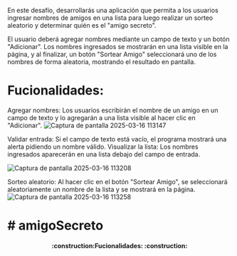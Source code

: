 
En este desafío, desarrollarás una aplicación que permita a los usuarios ingresar nombres de amigos en una lista para luego realizar un sorteo aleatorio y determinar quién es el "amigo secreto".

El usuario deberá agregar nombres mediante un campo de texto y un botón "Adicionar". Los nombres ingresados se mostrarán en una lista visible en la página, y al finalizar, un botón "Sortear Amigo" seleccionará uno de los nombres de forma aleatoria, mostrando el resultado en pantalla.
# Fucionalidades:
Agregar nombres: Los usuarios escribirán el nombre de un amigo en un campo de texto y lo agregarán a una lista visible al hacer clic en "Adicionar".
![Captura de pantalla 2025-03-16 113147](https://github.com/user-attachments/assets/e3703b1b-1a19-4f05-a80e-6bca1211f39d)



Validar entrada: Si el campo de texto está vacío, el programa mostrará una alerta pidiendo un nombre válido.
Visualizar la lista: Los nombres ingresados aparecerán en una lista debajo del campo de entrada.

![Captura de pantalla 2025-03-16 113208](https://github.com/user-attachments/assets/37b003b6-ace3-4487-948e-a3f5d079ca2b)




Sorteo aleatorio: Al hacer clic en el botón "Sortear Amigo", se seleccionará aleatoriamente un nombre de la lista y se mostrará en la página.
![Captura de pantalla 2025-03-16 113258](https://github.com/user-attachments/assets/160778b2-3721-41e6-83dd-ca097e44b774)


<h1> # amigoSecreto </h1>

 
<h4 align="center">
:construction:Fucionalidades:  :construction:
</h4>
